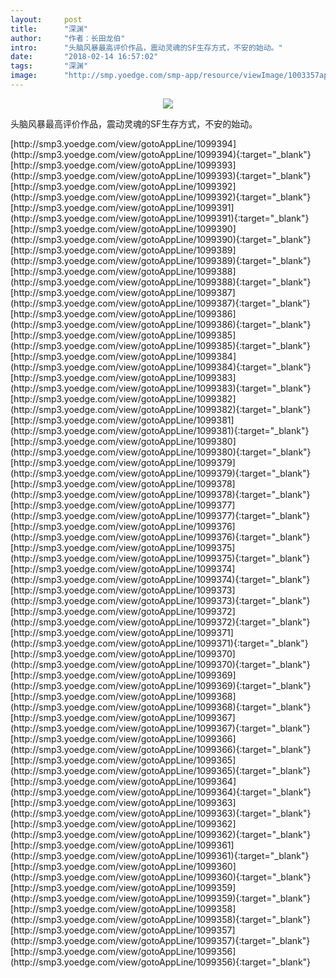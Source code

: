 ```yaml
---
layout:     post
title:      "深渊"
author:     "作者：长田龙伯"
intro:      "头脑风暴最高评价作品，震动灵魂的SF生存方式，不安的始动。"
date:       "2018-02-14 16:57:02"
tags:       "深渊"
image:      "http://smp.yoedge.com/smp-app/resource/viewImage/1003357appline.png"
---
```

<div style="text-align: center">
<p><img src="http://smp.yoedge.com/smp-app/resource/viewImage/1003357appline.png"/></p>
</div>
<p class="post-meta">
<span>头脑风暴最高评价作品，震动灵魂的SF生存方式，不安的始动。</span>
</p>
[http://smp3.yoedge.com/view/gotoAppLine/1099394](http://smp3.yoedge.com/view/gotoAppLine/1099394){:target="_blank"}
[http://smp3.yoedge.com/view/gotoAppLine/1099393](http://smp3.yoedge.com/view/gotoAppLine/1099393){:target="_blank"}
[http://smp3.yoedge.com/view/gotoAppLine/1099392](http://smp3.yoedge.com/view/gotoAppLine/1099392){:target="_blank"}
[http://smp3.yoedge.com/view/gotoAppLine/1099391](http://smp3.yoedge.com/view/gotoAppLine/1099391){:target="_blank"}
[http://smp3.yoedge.com/view/gotoAppLine/1099390](http://smp3.yoedge.com/view/gotoAppLine/1099390){:target="_blank"}
[http://smp3.yoedge.com/view/gotoAppLine/1099389](http://smp3.yoedge.com/view/gotoAppLine/1099389){:target="_blank"}
[http://smp3.yoedge.com/view/gotoAppLine/1099388](http://smp3.yoedge.com/view/gotoAppLine/1099388){:target="_blank"}
[http://smp3.yoedge.com/view/gotoAppLine/1099387](http://smp3.yoedge.com/view/gotoAppLine/1099387){:target="_blank"}
[http://smp3.yoedge.com/view/gotoAppLine/1099386](http://smp3.yoedge.com/view/gotoAppLine/1099386){:target="_blank"}
[http://smp3.yoedge.com/view/gotoAppLine/1099385](http://smp3.yoedge.com/view/gotoAppLine/1099385){:target="_blank"}
[http://smp3.yoedge.com/view/gotoAppLine/1099384](http://smp3.yoedge.com/view/gotoAppLine/1099384){:target="_blank"}
[http://smp3.yoedge.com/view/gotoAppLine/1099383](http://smp3.yoedge.com/view/gotoAppLine/1099383){:target="_blank"}
[http://smp3.yoedge.com/view/gotoAppLine/1099382](http://smp3.yoedge.com/view/gotoAppLine/1099382){:target="_blank"}
[http://smp3.yoedge.com/view/gotoAppLine/1099381](http://smp3.yoedge.com/view/gotoAppLine/1099381){:target="_blank"}
[http://smp3.yoedge.com/view/gotoAppLine/1099380](http://smp3.yoedge.com/view/gotoAppLine/1099380){:target="_blank"}
[http://smp3.yoedge.com/view/gotoAppLine/1099379](http://smp3.yoedge.com/view/gotoAppLine/1099379){:target="_blank"}
[http://smp3.yoedge.com/view/gotoAppLine/1099378](http://smp3.yoedge.com/view/gotoAppLine/1099378){:target="_blank"}
[http://smp3.yoedge.com/view/gotoAppLine/1099377](http://smp3.yoedge.com/view/gotoAppLine/1099377){:target="_blank"}
[http://smp3.yoedge.com/view/gotoAppLine/1099376](http://smp3.yoedge.com/view/gotoAppLine/1099376){:target="_blank"}
[http://smp3.yoedge.com/view/gotoAppLine/1099375](http://smp3.yoedge.com/view/gotoAppLine/1099375){:target="_blank"}
[http://smp3.yoedge.com/view/gotoAppLine/1099374](http://smp3.yoedge.com/view/gotoAppLine/1099374){:target="_blank"}
[http://smp3.yoedge.com/view/gotoAppLine/1099373](http://smp3.yoedge.com/view/gotoAppLine/1099373){:target="_blank"}
[http://smp3.yoedge.com/view/gotoAppLine/1099372](http://smp3.yoedge.com/view/gotoAppLine/1099372){:target="_blank"}
[http://smp3.yoedge.com/view/gotoAppLine/1099371](http://smp3.yoedge.com/view/gotoAppLine/1099371){:target="_blank"}
[http://smp3.yoedge.com/view/gotoAppLine/1099370](http://smp3.yoedge.com/view/gotoAppLine/1099370){:target="_blank"}
[http://smp3.yoedge.com/view/gotoAppLine/1099369](http://smp3.yoedge.com/view/gotoAppLine/1099369){:target="_blank"}
[http://smp3.yoedge.com/view/gotoAppLine/1099368](http://smp3.yoedge.com/view/gotoAppLine/1099368){:target="_blank"}
[http://smp3.yoedge.com/view/gotoAppLine/1099367](http://smp3.yoedge.com/view/gotoAppLine/1099367){:target="_blank"}
[http://smp3.yoedge.com/view/gotoAppLine/1099366](http://smp3.yoedge.com/view/gotoAppLine/1099366){:target="_blank"}
[http://smp3.yoedge.com/view/gotoAppLine/1099365](http://smp3.yoedge.com/view/gotoAppLine/1099365){:target="_blank"}
[http://smp3.yoedge.com/view/gotoAppLine/1099364](http://smp3.yoedge.com/view/gotoAppLine/1099364){:target="_blank"}
[http://smp3.yoedge.com/view/gotoAppLine/1099363](http://smp3.yoedge.com/view/gotoAppLine/1099363){:target="_blank"}
[http://smp3.yoedge.com/view/gotoAppLine/1099362](http://smp3.yoedge.com/view/gotoAppLine/1099362){:target="_blank"}
[http://smp3.yoedge.com/view/gotoAppLine/1099361](http://smp3.yoedge.com/view/gotoAppLine/1099361){:target="_blank"}
[http://smp3.yoedge.com/view/gotoAppLine/1099360](http://smp3.yoedge.com/view/gotoAppLine/1099360){:target="_blank"}
[http://smp3.yoedge.com/view/gotoAppLine/1099359](http://smp3.yoedge.com/view/gotoAppLine/1099359){:target="_blank"}
[http://smp3.yoedge.com/view/gotoAppLine/1099358](http://smp3.yoedge.com/view/gotoAppLine/1099358){:target="_blank"}
[http://smp3.yoedge.com/view/gotoAppLine/1099357](http://smp3.yoedge.com/view/gotoAppLine/1099357){:target="_blank"}
[http://smp3.yoedge.com/view/gotoAppLine/1099356](http://smp3.yoedge.com/view/gotoAppLine/1099356){:target="_blank"}


